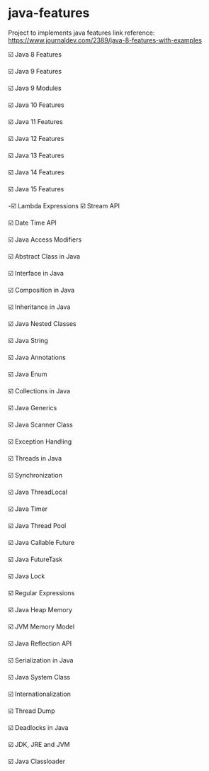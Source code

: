 # java-features
Project to implements java features
link reference: https://www.journaldev.com/2389/java-8-features-with-examples

:ballot_box_with_check: Java 8 Features

:ballot_box_with_check: Java 9 Features

:ballot_box_with_check: Java 9 Modules

:ballot_box_with_check: Java 10 Features

:ballot_box_with_check: Java 11 Features

:ballot_box_with_check: Java 12 Features

:ballot_box_with_check: Java 13 Features

:ballot_box_with_check: Java 14 Features

:ballot_box_with_check: Java 15 Features


-:ballot_box_with_check: Lambda Expressions
:ballot_box_with_check: Stream API

:ballot_box_with_check: Date Time API

:ballot_box_with_check: Java Access Modifiers

:ballot_box_with_check: Abstract Class in Java

:ballot_box_with_check: Interface in Java

:ballot_box_with_check: Composition in Java

:ballot_box_with_check: Inheritance in Java

:ballot_box_with_check: Java Nested Classes

:ballot_box_with_check: Java String

:ballot_box_with_check: Java Annotations

:ballot_box_with_check: Java Enum

:ballot_box_with_check: Collections in Java

:ballot_box_with_check: Java Generics

:ballot_box_with_check: Java Scanner Class

:ballot_box_with_check: Exception Handling

:ballot_box_with_check: Threads in Java

:ballot_box_with_check: Synchronization

:ballot_box_with_check: Java ThreadLocal

:ballot_box_with_check: Java Timer

:ballot_box_with_check: Java Thread Pool

:ballot_box_with_check: Java Callable Future

:ballot_box_with_check: Java FutureTask

:ballot_box_with_check: Java Lock

:ballot_box_with_check: Regular Expressions

:ballot_box_with_check: Java Heap Memory

:ballot_box_with_check: JVM Memory Model

:ballot_box_with_check: Java Reflection API

:ballot_box_with_check: Serialization in Java

:ballot_box_with_check: Java System Class

:ballot_box_with_check: Internationalization

:ballot_box_with_check: Thread Dump

:ballot_box_with_check: Deadlocks in Java

:ballot_box_with_check: JDK, JRE and JVM

:ballot_box_with_check: Java Classloader
